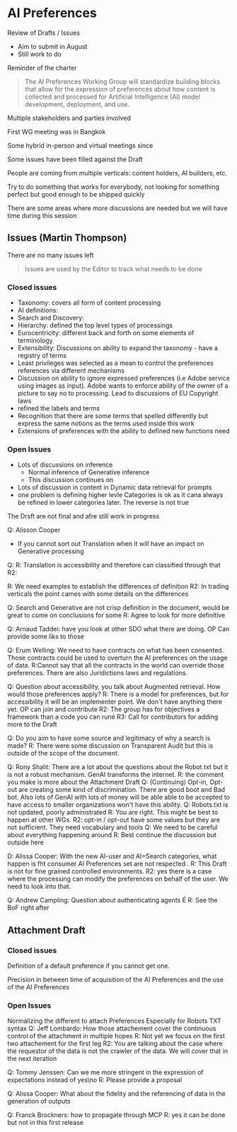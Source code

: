 # AI Preferences

Review of Drafts / Issues
- Aim to submit in August
- Still work to do

Reminder of the charter 
> The AI Preferences Working Group will standardize building
blocks that allow for the expression of preferences about
how content is collected and processed for Artificial
Intelligence (AI) model development, deployment, and use.

Multiple stakeholders and parties involved

First WG meeting was in Bangkok

Some hybrid in-person and virtual meetings since

Some issues have been filled against the Draft

People are coming from multiple verticals: content holders, AI builders, etc.

Try to do something that works for everybody, not looking for something perfect but good enough to be shipped quickly

There are some areas where more discussions are needed but we will have time during this session

## Issues (Martin Thompson)
There are no many issues left

 > Issues are used by the Editor to track what needs to be done
 
### Closed issues
 
- Taxonomy: covers all form of content processing
- AI definitions: 
- Search and Discovery: 
- Hierarchy: defined the top level types of processings
- Eurocentricity: different back and forth on some elements of terminology
- Extensibility: Discussions on ability to expand the taxonomy - have a registry of terms
- Least privileges was selected as a mean to control the preferences references via different mechanisms
- Discussion on ability to ignore expressed preferences (i.e Adobe service using images as input). Adobe wants to enforce ability of the owner of a picture to say no to processing. Lead to discussions of EU Copyright laws
- refined the labels and terms
- Recognition that there are some terms that spelled differently but express the same notions as the terms used inside this work
- Extensions of preferences with the ability to defined new functions need

### Open Issues
 
- Lots of discussions on inference
    - Normal inference of Generative inference
    - This discussion continues on
- Lots of discussion in content in Dynamic data retrieval for prompts
- one problem is defining higher levle Categories is ok as it cana always be refined in lower categories later. The reverse is not true

The Drsft are not final and afre still work in progress

Q: Alisson Cooper
- If you cannot sort out Translation when it will have an impact on Generative processing

Q: 
R: Translation is accessibility and therefore can classified through that
R2: 

R: We need examples to establish the differences of definition
R2: In trading verticals the point cames with  some details on the differences


Q: Search and Generative are not crisp definition in the document, would be great to come on conclusions for some 
R: Agree to look for more definitive 

Q: Arnaud Taddei: have you look at other SDO what there are doing. OP Can provide some liks to those


Q: Erum Welling: We need to have contracts on what has been consented. Those contracts could be used to overturn the AI preferences on the usage of data.
R:Cannot say that all the contracts in the world can override those preferences. There are also Juridictions laws and regulations.

Q: Question about accessibility, you talk about Augmented retrieval. How would those preferences apply?
R: There is a model for preferences, but for accessibility it will be an implementer point. We don't have anything there yet. OP can join and contribute
R2: The group has for objectives a framework than a code you can runé
R3: Call for contributors for adding more to the Draft

Q: Do you aim to have some source and legitimacy of why a search is made?
R: There were some discussion on Transparent Audit but this is outside of the scope of the document.

Q: Rony Shalit: There are a lot about the questions about the Robot.txt but it is not a robust mechanism. GenAI transforms the internet.
R: the comment you make is more about the Attachment Draft
Q: (Continuing) Opt-in, Opt-out are creating some kind of discrimination. There are good boot and Bad bot. Also lots of GenAI with lots of money will be able able to be accepted to have access to smaller organizations won't have this ability.
Q: Robots.txt is not updated, poorly administrated
R: You are right. This might be best to happen at other WGs. 
R2: opt-in / opt-out have some values but they are not sufficient. They need vocabulary and tools
Q: We need to be careful about everything happening around
R: Best continue the discussion but outside here

D: Alissa Cooper: With the new AI-user and AI=Search categories, what happen is fht consumer AI Preferences set are not respected . 
R: This Draft is not for fine grained controlled environments.
R2: yes there is a case where the processing can modify the preferences on behalf of the user. We need to look into that.

Q: Andrew Campling: Question about authenticating agents É
R: See the BoF right after

## Attachment Draft

### Closed issues 

Definition of a default preference if you cannot get one.

Precision in between time of acquisition of the AI Preferences and the use of the AI Preferences

### Open Issues

Normalizing the different to attach Preferences
Especially for Robots TXT syntax
Q: Jeff Lombardo: How those attachement cover the continuous control of the attachment in multiple hopes
R: Not yet we focus on the first two attachement for the first leg
R2: You are talking about the case where the requestor of the data is not the crawler of the data. We will cover that in the next iteration

Q: Tommy Jenssen: Can we me more stringent in the expression of expectations instead of yes\no
R: Please provide a proposal

Q: Alissa Cooper: What about the fidelity and the referencing of data in the generation of outputs

Q: Franck Brockners: how to propagate through MCP
R: yes it can be done but not in this first release

